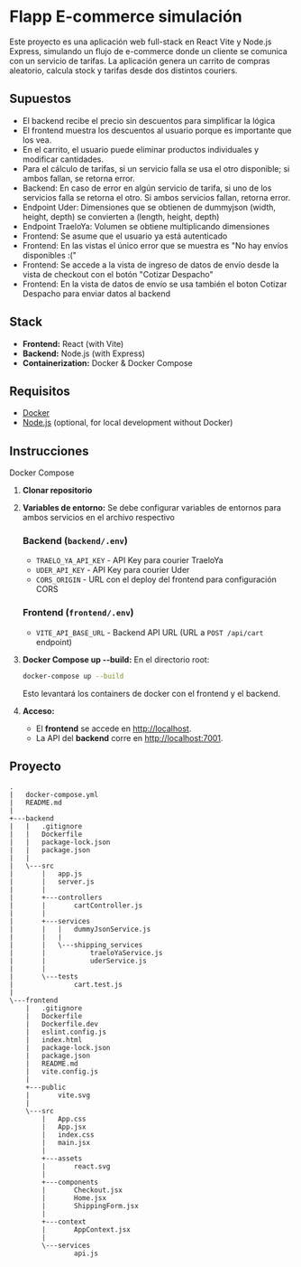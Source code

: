 # Flapp E-commerce simulación

Este proyecto es una aplicación web full-stack en React Vite y Node.js Express, simulando un flujo de e-commerce donde un cliente se comunica con un servicio de tarifas. La aplicación genera un carrito de compras aleatorio, calcula stock y tarifas desde dos distintos couriers.

## Supuestos
 - El backend recibe el precio sin descuentos para simplificar la lógica
 - El frontend muestra los descuentos al usuario porque es importante que los vea. 
 - En el carrito, el usuario puede eliminar productos individuales y modificar cantidades.
 - Para el cálculo de tarifas, si un servicio falla se usa el otro disponible; si ambos fallan, se retorna error.
 - Backend: En caso de error en algún servicio de tarifa, si uno de los servicios falla se retorna el otro. Si ambos servicios fallan, retorna error.
 - Endpoint Uder: Dimensiones que se obtienen de dummyjson (width, height, depth) se convierten a (length, height, depth)
 - Endpoint TraeloYa: Volumen se obtiene multiplicando dimensiones
 - Frontend: Se asume que el usuario ya está autenticado
 - Frontend: En las vistas el único error que se muestra es "No hay envíos disponibles :("
 - Frontend: Se accede a la vista de ingreso de datos de envío desde la vista de checkout con el botón "Cotizar Despacho"
 - Frontend: En la vista de datos de envío se usa también el boton Cotizar Despacho para enviar datos al backend


## Stack

- **Frontend:** React (with Vite)
- **Backend:** Node.js (with Express)
- **Containerization:** Docker & Docker Compose

## Requisitos

- [Docker](https://www.docker.com/get-started) 
- [Node.js](https://nodejs.org/) (optional, for local development without Docker)

## Instrucciones

Docker Compose

1.  **Clonar repositorio** 

2.  **Variables de entorno:**
    Se debe configurar variables de entornos para ambos servicios en el archivo respectivo
    ### Backend (`backend/.env`)
    - `TRAELO_YA_API_KEY` - API Key para courier TraeloYa  
    - `UDER_API_KEY` - API Key para courier Uder  
    - `CORS_ORIGIN` - URL con el deploy del frontend para configuración CORS 

    ### Frontend (`frontend/.env`)
    - `VITE_API_BASE_URL` - Backend API URL (URL a `POST /api/cart` endpoint)  

3.  **Docker Compose up --build:**
    En el directorio root:

    ```bash
    docker-compose up --build
    ```

    Esto levantará los containers de docker con el frontend y el backend.

4.  **Acceso:**
    - El **frontend** se accede en [http://localhost](http://localhost).
    - La API del **backend** corre en [http://localhost:7001](http://localhost:7001).


## Proyecto

```
.
|   docker-compose.yml
|   README.md
|
+---backend
|   |   .gitignore
|   |   Dockerfile
|   |   package-lock.json
|   |   package.json
|   |
|   \---src
|       |   app.js
|       |   server.js
|       |
|       +---controllers
|       |       cartController.js
|       |
|       +---services
|       |   |   dummyJsonService.js
|       |   |
|       |   \---shipping_services
|       |           traeloYaService.js
|       |           uderService.js
|       |
|       \---tests
|               cart.test.js
|
\---frontend
    |   .gitignore
    |   Dockerfile
    |   Dockerfile.dev
    |   eslint.config.js
    |   index.html
    |   package-lock.json
    |   package.json
    |   README.md
    |   vite.config.js
    |
    +---public
    |       vite.svg
    |
    \---src
        |   App.css
        |   App.jsx
        |   index.css
        |   main.jsx
        |
        +---assets
        |       react.svg
        |
        +---components
        |       Checkout.jsx
        |       Home.jsx
        |       ShippingForm.jsx
        |
        +---context
        |       AppContext.jsx
        |
        \---services
                api.js
